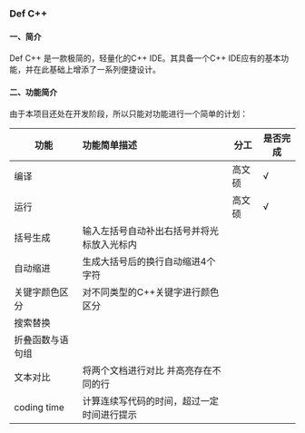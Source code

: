 ### Def C++

#### 一、简介

Def C++ 是一款极简的，轻量化的C++ IDE。其具备一个C++ IDE应有的基本功能，并在此基础上增添了一系列便捷设计。

#### 二、功能简介

由于本项目还处在开发阶段，所以只能对功能进行一个简单的计划：

| 功能             | 功能简单描述                               | 分工   | 是否完成 |
| ---------------- | :----------------------------------------- | ------ | -------- |
| 编译             |                                            | 高文硕 | √        |
| 运行             |                                            | 高文硕 | √        |
| 括号生成         | 输入左括号自动补出右括号并将光标放入光标内 |        |          |
| 自动缩进         | 生成大括号后的换行自动缩进4个字符          |        |          |
| 关键字颜色区分   | 对不同类型的C++关键字进行颜色区分          |        |          |
| 搜索替换         |                                            |        |          |
| 折叠函数与语句组 |                                            |        |          |
| 文本对比         | 将两个文档进行对比 并高亮存在不同的行      |        |          |
| coding time      | 计算连续写代码的时间，超过一定时间进行提示 |        |          |

